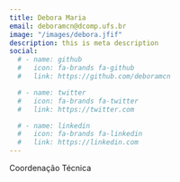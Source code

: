 ```yaml
---
title: Debora Maria
email: deboramcn@dcomp.ufs.br
image: "/images/debora.jfif"
description: this is meta description
social:
  # - name: github
  #   icon: fa-brands fa-github
  #   link: https://github.com/deboramcn

  # - name: twitter
  #   icon: fa-brands fa-twitter
  #   link: https://twitter.com

  # - name: linkedin
  #   icon: fa-brands fa-linkedin
  #   link: https://linkedin.com
---
```


Coordenação Técnica
